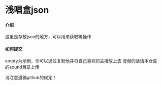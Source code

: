 # 浅唱盒json

#### 介绍
这里是存放json的地方，可以用来获取等操作

#### 如何提交

empty为示例，你可以通过复制他并将自己喜欢的主播放上去
音频的话请本仓库的sound目录上传

请注意遵循github的规定！
